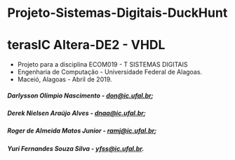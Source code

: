 # Projeto-Sistemas-Digitais-DuckHunt

# terasIC Altera-DE2 - VHDL

* Projeto para a disciplina ECOM019 - T  SISTEMAS DIGITAIS
* Engenharia de Computação - Universidade Federal de Alagoas.
* Maceió, Alagoas - Abril de 2019.

##### Darlysson Olímpio Nascimento  - don@ic.ufal.br;
##### Derek Nielsen Araújo Alves    - dnaa@ic.ufal.br;
##### Roger de Almeida Matos Junior - ramj@ic.ufal.br;
##### Yuri Fernandes Souza Silva    - yfss@ic.ufal.br.

